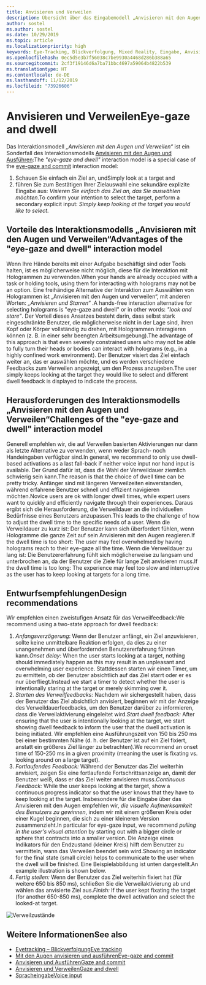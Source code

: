 ```yaml
---
title: Anvisieren und Verweilen
description: Übersicht über das Eingabemodell „Anvisieren mit den Augen und Verweilen“
author: sostel
ms.author: sostel
ms.date: 10/29/2019
ms.topic: article
ms.localizationpriority: high
keywords: Eye-Tracking, Blickverfolgung, Mixed Reality, Eingabe, Anvisieren mit den Augen, Zielen mit den Augen, HoloLens 2, Blickgestützte Auswahl, Verweilen
ms.openlocfilehash: 0ec5d5e3b7f56038c7be9930a4468d286b388a65
ms.sourcegitcommit: 2cf3f19146d6a7ba71bbc4697a59064b4822b539
ms.translationtype: HT
ms.contentlocale: de-DE
ms.lasthandoff: 11/12/2019
ms.locfileid: "73926606"
---
```

# <a name="eye-gaze-and-dwell"></a><span data-ttu-id="b76d7-104">Anvisieren und Verweilen</span><span class="sxs-lookup"><span data-stu-id="b76d7-104">Eye-gaze and dwell</span></span>

<span data-ttu-id="b76d7-105">Das Interaktionsmodell _„Anvisieren mit den Augen und Verweilen“_ ist ein Sonderfall des Interaktionsmodells [Anvisieren mit den Augen und Ausführen](gaze-and-commit.md):</span><span class="sxs-lookup"><span data-stu-id="b76d7-105">The _"eye-gaze and dwell"_ interaction model is a special case of the [eye-gaze and commit](gaze-and-commit.md) interaction model:</span></span>
1. <span data-ttu-id="b76d7-106">Schauen Sie einfach ein Ziel an, und</span><span class="sxs-lookup"><span data-stu-id="b76d7-106">Simply look at a target and</span></span> 
2. <span data-ttu-id="b76d7-107">führen Sie zum Bestätigen Ihrer Zielauswahl eine sekundäre explizite Eingabe aus: _Visieren Sie einfach das Ziel an, das Sie auswählen möchten_.</span><span class="sxs-lookup"><span data-stu-id="b76d7-107">To confirm your intention to select the target, perform a secondary explicit input: _Simply keep looking at the target you would like to select_.</span></span>

## <a name="advantages-of-the-eye-gaze-and-dwell-interaction-model"></a><span data-ttu-id="b76d7-108">Vorteile des Interaktionsmodells „Anvisieren mit den Augen und Verweilen“</span><span class="sxs-lookup"><span data-stu-id="b76d7-108">Advantages of the "eye-gaze and dwell" interaction model</span></span> 
<span data-ttu-id="b76d7-109">Wenn Ihre Hände bereits mit einer Aufgabe beschäftigt sind oder Tools halten, ist es möglicherweise nicht möglich, diese für die Interaktion mit Hologrammen zu verwenden.</span><span class="sxs-lookup"><span data-stu-id="b76d7-109">When your hands are already occupied with a task or holding tools, using them for interacting with holograms may not be an option.</span></span>
<span data-ttu-id="b76d7-110">Eine freihändige Alternative der Interaktion zum Auswählen von Hologrammen ist „Anvisieren mit den Augen und verweilen“, mit anderen Worten: _„Anvisieren und Starren“_ .</span><span class="sxs-lookup"><span data-stu-id="b76d7-110">A hands-free interaction alternative for selecting holograms is "eye-gaze and dwell" or in other words: _"look and stare"_.</span></span> <span data-ttu-id="b76d7-111">Der Vorteil dieses Ansatzes besteht darin, dass selbst stark eingeschränkte Benutzer, die möglicherweise nicht in der Lage sind, ihren Kopf oder Körper vollständig zu drehen, mit Hologrammen interagieren können (z. B. in einer sehr beengten Arbeitsumgebung).</span><span class="sxs-lookup"><span data-stu-id="b76d7-111">The advantage of this approach is that even severely constrained users who may not be able to fully turn their heads or bodies can interact with holograms (e.g., in a highly confined work environment).</span></span>
<span data-ttu-id="b76d7-112">Der Benutzer visiert das Ziel einfach weiter an, das er auswählen möchte, und es werden verschiedene Feedbacks zum Verweilen angezeigt, um den Prozess anzugeben.</span><span class="sxs-lookup"><span data-stu-id="b76d7-112">The user simply keeps looking at the target they would like to select and different dwell feedback is displayed to indicate the process.</span></span>


## <a name="challenges-of-the-eye-gaze-and-dwell-interaction-model"></a><span data-ttu-id="b76d7-113">Herausforderungen des Interaktionsmodells „Anvisieren mit den Augen und Verweilen“</span><span class="sxs-lookup"><span data-stu-id="b76d7-113">Challenges of the "eye-gaze and dwell" interaction model</span></span>
<span data-ttu-id="b76d7-114">Generell empfehlen wir, die auf Verweilen basierten Aktivierungen nur dann als letzte Alternative zu verwenden, wenn weder Sprach- noch Handeingaben verfügbar sind.</span><span class="sxs-lookup"><span data-stu-id="b76d7-114">In general, we  recommend to only use dwell-based activations as a last fall-back if neither voice input nor hand input is available.</span></span> <span data-ttu-id="b76d7-115">Der Grund dafür ist, dass die Wahl der Verweildauer ziemlich schwierig sein kann.</span><span class="sxs-lookup"><span data-stu-id="b76d7-115">The reason is that the choice of dwell time can be pretty tricky.</span></span> <span data-ttu-id="b76d7-116">Anfänger sind mit längeren Verweilzeiten einverstanden, während erfahrene Benutzer schnell und effizient navigieren möchten.</span><span class="sxs-lookup"><span data-stu-id="b76d7-116">Novice users are ok with longer dwell times, while expert users want to quickly and efficiently navigate through their experiences.</span></span> <span data-ttu-id="b76d7-117">Daraus ergibt sich die Herausforderung, die Verweildauer an die individuellen Bedürfnisse eines Benutzers anzupassen.</span><span class="sxs-lookup"><span data-stu-id="b76d7-117">This leads to the challenge of how to adjust the dwell time to the specific needs of a user.</span></span>
<span data-ttu-id="b76d7-118">Wenn die Verweildauer zu kurz ist: Der Benutzer kann sich überfordert fühlen, wenn Hologramme die ganze Zeit auf sein Anvisieren mit den Augen reagieren.</span><span class="sxs-lookup"><span data-stu-id="b76d7-118">If the dwell time is too short: The user may feel overwhelmed by having holograms reach to their eye-gaze all the time.</span></span> <span data-ttu-id="b76d7-119">Wenn die Verweildauer zu lang ist: Die Benutzererfahrung fühlt sich möglicherweise zu langsam und unterbrochen an, da der Benutzer die Ziele für lange Zeit anvisieren muss.</span><span class="sxs-lookup"><span data-stu-id="b76d7-119">If the dwell time is too long: The experience may feel too slow and interruptive as the user has to keep looking at targets for a long time.</span></span>

## <a name="design-recommendations"></a><span data-ttu-id="b76d7-120">Entwurfsempfehlungen</span><span class="sxs-lookup"><span data-stu-id="b76d7-120">Design recommendations</span></span>
<span data-ttu-id="b76d7-121">Wir empfehlen einen zweistufigen Ansatz für das Verweilfeedback:</span><span class="sxs-lookup"><span data-stu-id="b76d7-121">We recommend using a two-state approach for dwell feedback:</span></span>
1. <span data-ttu-id="b76d7-122">*Anfangsverzögerung*: Wenn der Benutzer anfängt, ein Ziel anzuvisieren, sollte keine unmittelbare Reaktion erfolgen, da dies zu einer unangenehmen und überfordernden Benutzererfahrung führen kann.</span><span class="sxs-lookup"><span data-stu-id="b76d7-122">*Onset delay*: When the user starts looking at a target, nothing should immediately happen as this may result in an unpleasant and overwhelming user experience.</span></span> <span data-ttu-id="b76d7-123">Stattdessen starten wir einen Timer, um zu ermitteln, ob der Benutzer absichtlich auf das Ziel starrt oder er es nur überfliegt.</span><span class="sxs-lookup"><span data-stu-id="b76d7-123">Instead we start a timer to detect whether the user is intentionally staring at the target or merely skimming over it.</span></span>
2. <span data-ttu-id="b76d7-124">*Starten des Verweilfeedbacks:* Nachdem wir sichergestellt haben, dass der Benutzer das Ziel absichtlich anvisiert, beginnen wir mit der Anzeige des Verweildauerfeedbacks, um den Benutzer darüber zu informieren, dass die Verweilaktivierung eingeleitet wird.</span><span class="sxs-lookup"><span data-stu-id="b76d7-124">*Start dwell feedback:* After ensuring that the user is intentionally looking at the target, we start showing dwell feedback to inform the user that the dwell activation is being initiated.</span></span> <span data-ttu-id="b76d7-125">Wir empfehlen eine Ausführungszeit von 150 bis 250 ms bei einer bestimmten Nähe (d. h. der Benutzer ist auf ein Ziel fixiert, anstatt ein größeres Ziel länger zu betrachten).</span><span class="sxs-lookup"><span data-stu-id="b76d7-125">We recommend an onset time of 150-250 ms in a given proximity (meaning the user is fixating vs. looking around on a large target).</span></span>  
3. <span data-ttu-id="b76d7-126">*Fortlaufendes Feedback:* Während der Benutzer das Ziel weiterhin anvisiert, zeigen Sie eine fortlaufende Fortschrittsanzeige an, damit der Benutzer weiß, dass er das Ziel weiter anvisieren muss.</span><span class="sxs-lookup"><span data-stu-id="b76d7-126">*Continuous Feedback:* While the user keeps looking at the target, show a continuous progress indicator so that the user knows that they have to keep looking at the target.</span></span> <span data-ttu-id="b76d7-127">Insbesondere für die Eingabe über das Anvisieren mit den Augen empfehlen wir, _die visuelle Aufmerksamkeit des Benutzers zu gewinnen_, indem wir mit einem größeren Kreis oder einer Kugel beginnen, die sich zu einer kleineren Version zusammenzieht.</span><span class="sxs-lookup"><span data-stu-id="b76d7-127">In particular for eye-gaze input, we recommend _pulling in the user's visual attention_ by starting out with a bigger circle or sphere that contracts into a smaller version.</span></span> <span data-ttu-id="b76d7-128">Die Anzeige eines Indikators für den Endzustand (kleiner Kreis) hilft dem Benutzer zu vermitteln, wann das Verweilen beendet sein wird.</span><span class="sxs-lookup"><span data-stu-id="b76d7-128">Showing an indicator for the final state (small circle) helps to communicate to the user when the dwell will be finished.</span></span> <span data-ttu-id="b76d7-129">Eine Beispielabbildung ist unten dargestellt.</span><span class="sxs-lookup"><span data-stu-id="b76d7-129">An example illustration is shown below.</span></span> 
4. <span data-ttu-id="b76d7-130">*Fertig stellen:* Wenn der Benutzer das Ziel weiterhin fixiert hat (für weitere 650 bis 850 ms), schließen Sie die Verweilaktivierung ab und wählen das anvisierte Ziel aus.</span><span class="sxs-lookup"><span data-stu-id="b76d7-130">*Finish:* If the user kept fixating the target (for another 650-850 ms), complete the dwell activation and select the looked-at target.</span></span>

![Verweilzustände](images/eyes_dwellstate_recommendation.png)<br>

## <a name="see-also"></a><span data-ttu-id="b76d7-132">Weitere Informationen</span><span class="sxs-lookup"><span data-stu-id="b76d7-132">See also</span></span>
* [<span data-ttu-id="b76d7-133">Eyetracking – Blickverfolgung</span><span class="sxs-lookup"><span data-stu-id="b76d7-133">Eye tracking</span></span>](eye-tracking.md)
* [<span data-ttu-id="b76d7-134">Mit den Augen anvisieren und ausführen</span><span class="sxs-lookup"><span data-stu-id="b76d7-134">Eye-gaze and commit</span></span>](gaze-and-commit-eyes.md)
* [<span data-ttu-id="b76d7-135">Anvisieren und Ausführen</span><span class="sxs-lookup"><span data-stu-id="b76d7-135">Gaze and commit</span></span>](gaze-and-commit.md)
* [<span data-ttu-id="b76d7-136">Anvisieren und Verweilen</span><span class="sxs-lookup"><span data-stu-id="b76d7-136">Gaze and dwell</span></span>](gaze-and-dwell.md)
* [<span data-ttu-id="b76d7-137">Spracheingabe</span><span class="sxs-lookup"><span data-stu-id="b76d7-137">Voice input</span></span>](voice-design.md)
